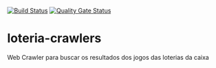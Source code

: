 [![Build Status](https://travis-ci.com/algarves/loteria-crawlers.svg?branch=master)](https://travis-ci.com/algarves/loteria-crawlers)
[![Quality Gate Status](https://sonarcloud.io/api/project_badges/measure?project=algarves_loteria-crawlers&metric=alert_status)](https://sonarcloud.io/dashboard?id=algarves_loteria-crawlers)

# loteria-crawlers
Web Crawler para buscar os resultados dos jogos das loterias da caixa
